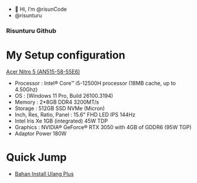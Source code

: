 - 👋 Hi, I’m @risunCode
- @risunturu
### Risunturu Github

# My Setup configuration
[Acer Nitro 5 (AN515-58-55E6)](https://store.acer.com/en-id/nitro-5-an-515-58-i5-nh-qfhsn-002)
- Processor : Intel® Core™ i5-12500H processor (18MB cache, up to 4.50Ghz) 
- OS : [Windows 11 Pro, Build 26100.3194)
- Memory : 2*8GB DDR4 3200MT/s
- Storage : 512GB SSD NVMe (Micron)
- Inch, Res, Ratio, Panel : 15.6" FHD LED IPS 144Hz
- Intel Iris Xe 1GB (integrated) 45W TDP
- Graphics : NVIDIA® GeForce® RTX 3050 with 4GB of GDDR6 (95W TGP)
- Adaptor Power 180W

# Quick Jump
- [Bahan Install Ulang Plus](https://github.com/risunCode/Windowski)
<!---
Last edited, 24 Nov 2024
DindaLuka/DindaLuka is a ✨ special ✨ repository because its `README.md` (this file) appears on your GitHub profile.
You can click the Preview link to take a look at your changes.
--->
